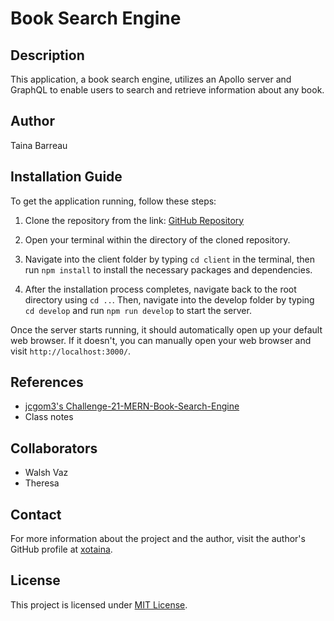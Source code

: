 # Book Search Engine

## Description
This application, a book search engine, utilizes an Apollo server and GraphQL to enable users to search and retrieve information about any book.

## Author
Taina Barreau

## Installation Guide

To get the application running, follow these steps:

1. Clone the repository from the link: [GitHub Repository](https://github.com/xotaina/Book-Search-Engine)

2. Open your terminal within the directory of the cloned repository.

3. Navigate into the client folder by typing `cd client` in the terminal, then run `npm install` to install the necessary packages and dependencies.

4. After the installation process completes, navigate back to the root directory using `cd ..`. Then, navigate into the develop folder by typing `cd develop` and run `npm run develop` to start the server.

Once the server starts running, it should automatically open up your default web browser. If it doesn't, you can manually open your web browser and visit `http://localhost:3000/`.

## References
- [jcgom3's Challenge-21-MERN-Book-Search-Engine](https://github.com/jcgom3/Challenge-21-MERN-Book-Search-Engine.git)
- Class notes

## Collaborators
- Walsh Vaz
- Theresa

## Contact
For more information about the project and the author, visit the author's GitHub profile at [xotaina](https://github.com/xotaina).
  
## License
This project is licensed under [MIT License](https://opensource.org/licenses/MIT).